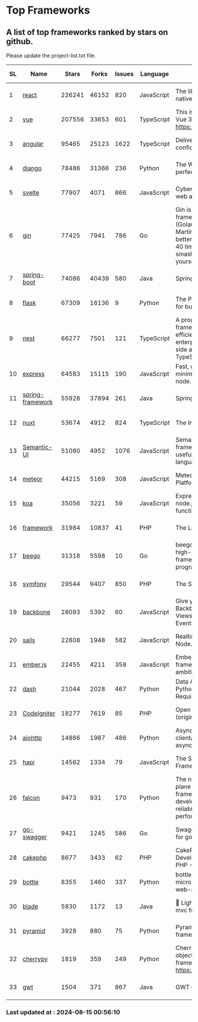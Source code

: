 # Top Frameworks
## A list of top frameworks ranked by stars on github.  
Please update the project-list.txt file.

| SL| Name  | Stars| Forks| Issues | Language | Description | Last Commit |
| --| ------| -----| ---- | ------ | -------- | ----------- | ----------- |
| 1 | [react](https://github.com/facebook/react) | 226241 | 46152 | 820 | JavaScript | The library for web and native user interfaces. | 2024-08-15 00:02:29 |
| 2 | [vue](https://github.com/vuejs/vue) | 207556 | 33653 | 601 | TypeScript | This is the repo for Vue 2. For Vue 3, go to https://github.com/vuejs/core | 2024-06-14 12:52:12 |
| 3 | [angular](https://github.com/angular/angular) | 95465 | 25123 | 1622 | TypeScript | Deliver web apps with confidence 🚀 | 2024-08-14 16:49:00 |
| 4 | [django](https://github.com/django/django) | 78486 | 31366 | 236 | Python | The Web framework for perfectionists with deadlines. | 2024-08-14 08:00:03 |
| 5 | [svelte](https://github.com/sveltejs/svelte) | 77907 | 4071 | 866 | JavaScript | Cybernetically enhanced web apps | 2024-08-15 00:09:09 |
| 6 | [gin](https://github.com/gin-gonic/gin) | 77425 | 7941 | 786 | Go | Gin is a HTTP web framework written in Go (Golang). It features a Martini-like API with much better performance -- up to 40 times faster. If you need smashing performance, get yourself some Gin. | 2024-07-14 12:34:34 |
| 7 | [spring-boot](https://github.com/spring-projects/spring-boot) | 74086 | 40439 | 580 | Java | Spring Boot | 2024-08-14 19:40:06 |
| 8 | [flask](https://github.com/pallets/flask) | 67309 | 16136 | 9 | Python | The Python micro framework for building web applications. | 2024-08-06 15:31:00 |
| 9 | [nest](https://github.com/nestjs/nest) | 66277 | 7501 | 121 | TypeScript | A progressive Node.js framework for building efficient, scalable, and enterprise-grade server-side applications with TypeScript/JavaScript 🚀 | 2024-08-13 08:46:16 |
| 10 | [express](https://github.com/expressjs/express) | 64583 | 15115 | 190 | JavaScript | Fast, unopinionated, minimalist web framework for node. | 2024-07-28 10:55:10 |
| 11 | [spring-framework](https://github.com/spring-projects/spring-framework) | 55928 | 37894 | 261 | Java | Spring Framework | 2024-08-14 11:27:57 |
| 12 | [nuxt](https://github.com/nuxt/nuxt) | 53674 | 4912 | 824 | TypeScript | The Intuitive Vue Framework. | 2024-08-14 07:11:18 |
| 13 | [Semantic-UI](https://github.com/Semantic-Org/Semantic-UI) | 51080 | 4952 | 1076 | JavaScript | Semantic is a UI component framework based around useful principles from natural language. | 2023-01-11 17:05:32 |
| 14 | [meteor](https://github.com/meteor/meteor) | 44215 | 5169 | 308 | JavaScript | Meteor, the JavaScript App Platform | 2024-08-13 13:20:23 |
| 15 | [koa](https://github.com/koajs/koa) | 35056 | 3221 | 59 | JavaScript | Expressive middleware for node.js using ES2017 async functions | 2024-06-28 15:26:17 |
| 16 | [framework](https://github.com/laravel/framework) | 31984 | 10837 | 41 | PHP | The Laravel Framework. | 2024-08-14 21:59:29 |
| 17 | [beego](https://github.com/beego/beego) | 31318 | 5598 | 10 | Go | beego is an open-source, high-performance web framework for the Go programming language. | 2024-08-07 04:10:19 |
| 18 | [symfony](https://github.com/symfony/symfony) | 29544 | 9407 | 850 | PHP | The Symfony PHP framework | 2024-08-14 16:57:10 |
| 19 | [backbone](https://github.com/jashkenas/backbone) | 28093 | 5392 | 60 | JavaScript | Give your JS App some Backbone with Models, Views, Collections, and Events | 2024-03-06 23:22:47 |
| 20 | [sails](https://github.com/balderdashy/sails) | 22808 | 1948 | 582 | JavaScript | Realtime MVC Framework for Node.js | 2024-05-17 22:00:56 |
| 21 | [ember.js](https://github.com/emberjs/ember.js) | 22455 | 4211 | 358 | JavaScript | Ember.js - A JavaScript framework for creating ambitious web applications | 2024-08-07 19:18:18 |
| 22 | [dash](https://github.com/plotly/dash) | 21044 | 2028 | 467 | Python | Data Apps & Dashboards for Python. No JavaScript Required. | 2024-07-24 19:27:39 |
| 23 | [CodeIgniter](https://github.com/bcit-ci/CodeIgniter) | 18277 | 7619 | 85 | PHP | Open Source PHP Framework (originally from EllisLab) | 2024-03-20 03:51:42 |
| 24 | [aiohttp](https://github.com/aio-libs/aiohttp) | 14866 | 1987 | 486 | Python | Asynchronous HTTP client/server framework for asyncio and Python | 2024-08-14 17:08:59 |
| 25 | [hapi](https://github.com/hapijs/hapi) | 14562 | 1334 | 79 | JavaScript | The Simple, Secure Framework Developers Trust | 2024-07-04 00:48:01 |
| 26 | [falcon](https://github.com/falconry/falcon) | 9473 | 931 | 170 | Python | The no-magic web data plane API and microservices framework for Python developers, with a focus on reliability, correctness, and performance at scale. | 2024-08-14 12:01:51 |
| 27 | [go-swagger](https://github.com/go-swagger/go-swagger) | 9421 | 1245 | 586 | Go | Swagger 2.0 implementation for go | 2024-05-13 17:21:38 |
| 28 | [cakephp](https://github.com/cakephp/cakephp) | 8677 | 3433 | 62 | PHP | CakePHP: The Rapid Development Framework for PHP - Official Repository | 2024-08-13 12:24:42 |
| 29 | [bottle](https://github.com/bottlepy/bottle) | 8355 | 1460 | 337 | Python | bottle.py is a fast and simple micro-framework for python web-applications. | 2024-01-03 22:31:48 |
| 30 | [blade](https://github.com/lets-blade/blade) | 5830 | 1172 | 13 | Java | :rocket: Lightning fast and elegant mvc framework for Java8 | 2024-06-17 01:05:35 |
| 31 | [pyramid](https://github.com/Pylons/pyramid) | 3928 | 880 | 75 | Python | Pyramid - A Python web framework | 2024-06-10 16:09:42 |
| 32 | [cherrypy](https://github.com/cherrypy/cherrypy) | 1819 | 359 | 249 | Python | CherryPy is a pythonic, object-oriented HTTP framework.      https://cherrypy.dev | 2024-07-02 23:41:56 |
| 33 | [gwt](https://github.com/gwtproject/gwt) | 1504 | 371 | 867 | Java | GWT Open Source Project | 2024-08-14 13:17:48 |

### Last updated at : 2024-08-15 00:56:10
